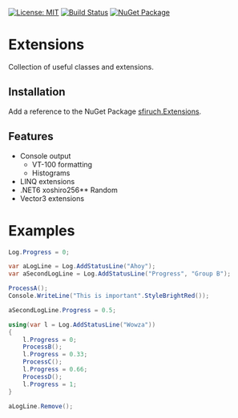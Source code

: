 [![License: MIT](https://img.shields.io/badge/License-MIT-yellow.svg)](https://opensource.org/licenses/MIT)
[![Build Status](https://github.com/sfiruch/Extensions/workflows/.NET/badge.svg)](https://github.com/sfiruch/Extensions/actions)
[![NuGet Package](https://img.shields.io/nuget/v/sfiruch.Extensions.svg)](https://www.nuget.org/packages/sfiruch.Extensions/)

# Extensions
Collection of useful classes and extensions.

## Installation
Add a reference to the NuGet Package [sfiruch.Extensions](https://www.nuget.org/packages/sfiruch.Extensions/).

## Features
- Console output
  - VT-100 formatting
  - Histograms
- LINQ extensions
- .NET6 xoshiro256** Random
- Vector3 extensions

# Examples
```csharp
Log.Progress = 0;

var aLogLine = Log.AddStatusLine("Ahoy");
var aSecondLogLine = Log.AddStatusLine("Progress", "Group B");

ProcessA();
Console.WriteLine("This is important".StyleBrightRed());

aSecondLogLine.Progress = 0.5;

using(var l = Log.AddStatusLine("Wowza"))
{
	l.Progress = 0;
	ProcessB();
	l.Progress = 0.33;
	ProcessC();
	l.Progress = 0.66;
	ProcessD();
	l.Progress = 1;
}

aLogLine.Remove();
```